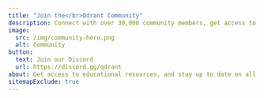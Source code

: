 ```yaml
---
title: "Join the</br>Qdrant Community"
description: Connect with over 30,000 community members, get access to educational resources, and stay up to date on all news and discussions about Qdrant and the vector database space.
image:
  src: /img/community-hero.png
  alt: Community
button:
  text: Join our Discord
  url: https://discord.gg/qdrant
about: Get access to educational resources, and stay up to date on all news and discussions about Qdrant and the vector database space.
sitemapExclude: true
---
```


